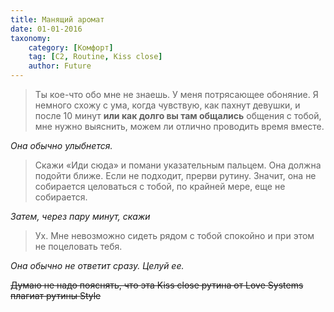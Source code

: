 ```yaml
---
title: Манящий аромат
date: 01-01-2016
taxonomy:
    category: [Комфорт]
	tag: [C2, Routine, Kiss close]
	author: Future
---
```


> Ты кое-что обо мне не знаешь. У меня потрясающее обоняние. Я немного схожу с ума, когда чувствую, как пахнут девушки, и после 10 минут **или как долго вы там общались** общения с тобой, мне нужно выяснить, можем ли отлично проводить время вместе.

*Она обычно улыбнется.*

> Скажи «Иди сюда» и помани указательным пальцем. Она должна подойти ближе. Если не подходит, прерви рутину. Значит, она не собирается целоваться с тобой, по крайней мере, еще не собирается.

*Затем, через пару минут, скажи*

> Ух. Мне невозможно сидеть рядом с тобой спокойно и при этом не поцеловать тебя.

*Она обычно не ответит сразу. Целуй ее.*

~~Думаю не надо пояснять, что эта Kiss close рутина от Love Systems плагиат рутины Style~~